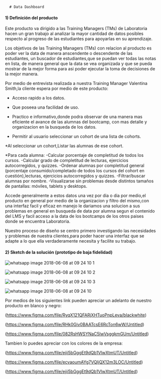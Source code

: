       
      
      # Data Dashboard

#### 1) Definición del producto
Este producto va dirigido a las Training Managers (TMs) de Laboratoria hacen un gran trabajo al analizar la mayor cantidad de datos posibles respecto al progreso de las estudiantes para apoyarlas en su aprendizaje. 
 
 Los objetivos de las Training Managers (TMs) con relacion al producto es poder ver la data de manera anscendente o descendente de las estudiantes, un buscador de estudiantes,que se puedan ver todas las notas en lista, de manera general que la data se vea organizada y que se pueda mostrar de la mejor forma para asi poder ejecutar la toma de decisiones de la mejor manera. 
 
 Por medio de entrevista realizada a nuestra Training Manager Valentina Smith,la cliente espera por medio de este producto:
 
 * Acceso rapido a los datos.
 
 * Que poseea una facilidad de uso.
 
 * Practico e informativo,donde podra observar de una manera mas eficiente el avance de las alumnas del bootcamp, con mas detalle y organizacion en la busqueda de los datos.

* Permitir al usuario seleccionar un cohort de una lista de cohorts.

*Al seleccionar un cohort,Listar las alumnas de ese cohort.

*Para cada alumna:
-Calcular porcentaje de completitud de todos los cursos.
-Calcular grado de completitud de lecturas, ejercicios autocorregidos, y quizzes.
-Ordenar alumnas por completitud general (porcentaje consumido/completado de todos los cursos del cohort en cuestión),lecturas, ejercicios autocorregidos y quizzes.
-Filtrar/buscar alumnas por nombre.
-Visualizarse sin problemas desde distintos tamaños de pantallas: móviles, tablets y desktops.

Accede generalmente a estos datos una vez por dia o dia por medio,el producto en general por medio de la organizacion y filtro del mismo,con una interfaz facil y eficaz en manejo le dariamos una solucion a sus problemas en general en busqueda de data por alumna segun el contenido del LMS y facil acceso a la data de los bootcamps de los otros paises donde se encuentra Laboratoria.

Nuestro proceso de diseño se centro primero investigando las necesidades y problemas de nuestra clientes,para poder hacer una interfaz que se adapte a lo que ella verdaderamente necesita y facilite su trabajo. 

#### 2) Sketch de la solución (prototipo de baja fidelidad)


![whatsapp image 2018-06-08 at 09 24 10 1](https://user-images.githubusercontent.com/39088630/41179128-991ab46a-6b37-11e8-8907-dc52f4a8eac2.jpeg)

![whatsapp image 2018-06-08 at 09 24 10 2](https://user-images.githubusercontent.com/39088630/41179140-a3edf276-6b37-11e8-98ad-a72fc32a693f.jpeg)

![whatsapp image 2018-06-08 at 09 24 10 3](https://user-images.githubusercontent.com/39088630/41179143-a92ba184-6b37-11e8-9b6c-c3c02e9bb432.jpeg)

![whatsapp image 2018-06-08 at 09 24 10](https://user-images.githubusercontent.com/39088630/41179150-ad927aea-6b37-11e8-9cc8-6a97f315e42b.jpeg)


Por medios de los siguientes link pueden apreciar un adelanto de nuestro producto  en blanco y negro: 

(https://www.figma.com/file/RyqX121QFARjXHTuoPnpLeva/blackwhite)

(https://www.figma.com/file/RHk0Giv0BAATcsE6RcTon6wW/Untitled)

(https://www.figma.com/file/082RsHWSYNaC5lwVsggkmGUm/Untitled)

Tambien lo puedes apreciar con los colores de la empresa:

(https://www.figma.com/file/ejii5bGggEt9dQb1VlwXtmUT/Untitled)

(https://www.figma.com/file/ecvaoumAYg7VQljQX12m3LOC/Untitled)

(https://www.figma.com/file/ejii5bGggEt9dQb1VlwXtmUT/Untitled)






 
 
